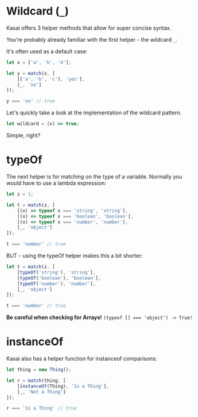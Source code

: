 
# Wildcard (`_`)

Kasai offers 3 helper methods that allow for super concise syntax.
	
You're probably already familiar with the first helper - the wildcard `_`.
	
It's often used as a default case:

```javascript
let x = ['a', 'b', 'd'];

let y = match(x, [
	[['a', 'b', 'c'], 'yes'],
	[_, 'no']
]);

y === 'no' // true
```
	
Let's quickly take a look at the implementation of the wildcard pattern.
```javascript
let wildcard = (x) => true;
```
Simple, right?


# typeOf

The next helper is for matching on the type of a variable. Normally you would have to use a lambda expression:

```javascript
let z = 1;

let t = match(z, [
	[(x) => typeof x === 'string', 'string'],
	[(x) => typeof x === 'boolean', 'boolean'],
	[(x) => typeof x === 'number', 'number'],
	[_, 'object']
]);

t === 'number' // true
```

BUT - using the typeOf helper makes this a bit shorter:

```javascript
let t = match(z, [
	[typeOf('string'), 'string'],
	[typeOf('boolean'), 'boolean'],
	[typeOf('number'), 'number'],
	[_, 'object']
]);

t === 'number' // true
```

**Be careful when checking for Arrays!** `(typeof [] === 'object') -> True!`

# instanceOf

Kasai also has a helper function for instanceof comparisons:
	
```javascript
let thing = new Thing();

let r = match(thing, [
	[instanceOf(Thing), 'Is a Thing'],
	[_, 'Not a Thing']
]);

r === 'Is a Thing' // true
```
